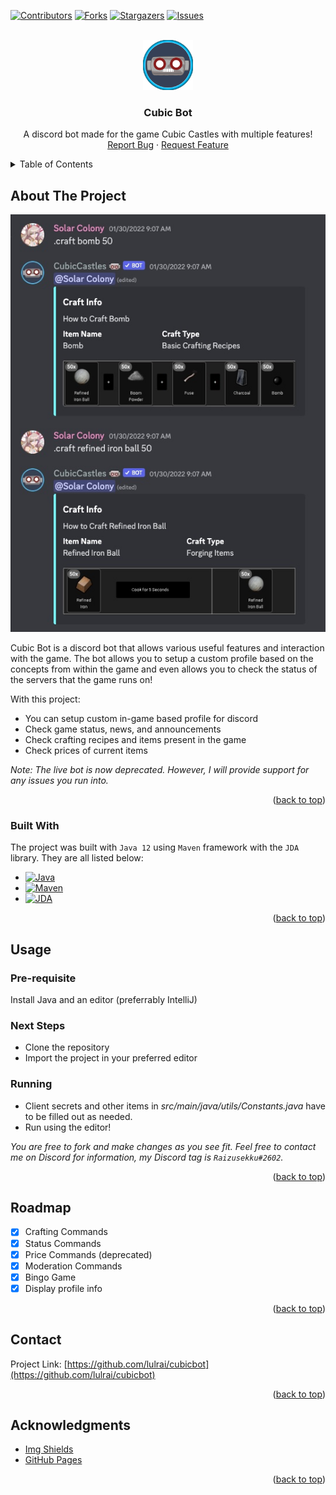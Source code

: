 <a name="readme-top"></a>

[![Contributors][contributors-shield]][contributors-url]
[![Forks][forks-shield]][forks-url]
[![Stargazers][stars-shield]][stars-url]
[![Issues][issues-shield]][issues-url]


<!-- PROJECT LOGO -->
<br />
<div align="center">
  <a href="https://github.com/lulrai/cubicbot">
    <img src="imgs/bot_icon.png" alt="Logo" width="80" height="80">
  </a>

  <h3 align="center">Cubic Bot</h3>

  <p align="center">
    A discord bot made for the game Cubic Castles with multiple features!
    <br />
    <a href="https://github.com/lulrai/cubicbot/issues">Report Bug</a>
    ·
    <a href="https://github.com/lulrai/cubicbot/issues">Request Feature</a>
  </p>
</div>



<!-- TABLE OF CONTENTS -->
<details>
  <summary>Table of Contents</summary>
  <ol>
    <li>
      <a href="#about-the-project">About The Project</a>
      <ul>
        <li><a href="#built-with">Built With</a></li>
      </ul>
    </li>
    <li><a href="#usage">Usage</a></li>
    <li><a href="#roadmap">Roadmap</a></li>
    <li><a href="#contact">Contact</a></li>
    <li><a href="#acknowledgments">Acknowledgments</a></li>
  </ol>
</details>



<!-- ABOUT THE PROJECT -->
## About The Project

[![Bot ScreenShot][product-screenshot]](https://cubiccastles.com)

Cubic Bot is a discord bot that allows various useful features and interaction with the game. The bot allows you to setup a custom profile based on the concepts from within the game and even allows you to check the status of the servers that the game runs on!

With this project:
* You can setup custom in-game based profile for discord
* Check game status, news, and announcements
* Check crafting recipes and items present in the game
* Check prices of current items

_Note: The live bot is now deprecated. However, I will provide support for any issues you run into._

<p align="right">(<a href="#readme-top">back to top</a>)</p>



### Built With

The project was built with `Java 12` using `Maven` framework with the `JDA` library. They are all listed below:

* [![Java][Java]][Java-url]
* [![Maven][Maven]][Maven-url]
* [![JDA][JDA]][JDA-url]

<p align="right">(<a href="#readme-top">back to top</a>)</p>



## Usage

### Pre-requisite
Install Java and an editor (preferrably IntelliJ)

### Next Steps
* Clone the repository
* Import the project in your preferred editor

### Running
* Client secrets and other items in *src/main/java/utils/Constants.java* have to be filled out as needed.
* Run using the editor!

_You are free to fork and make changes as you see fit. Feel free to contact me on Discord for information, my Discord tag is `Raizusekku#2602`._

<p align="right">(<a href="#readme-top">back to top</a>)</p>



## Roadmap

- [x] Crafting Commands
- [x] Status Commands
- [x] Price Commands (deprecated)
- [x] Moderation Commands
- [x] Bingo Game
- [x] Display profile info 

<p align="right">(<a href="#readme-top">back to top</a>)</p>



<!-- CONTACT -->
## Contact

Project Link: [https://github.com/lulrai/cubicbot](https://github.com/lulrai/cubicbot)

<p align="right">(<a href="#readme-top">back to top</a>)</p>



<!-- ACKNOWLEDGMENTS -->
## Acknowledgments

* [Img Shields](https://shields.io)
* [GitHub Pages](https://pages.github.com)

<p align="right">(<a href="#readme-top">back to top</a>)</p>



<!-- MARKDOWN LINKS & IMAGES -->
<!-- https://www.markdownguide.org/basic-syntax/#reference-style-links -->
[contributors-shield]: https://img.shields.io/github/contributors/lulrai/cubicbot.svg?style=for-the-badge
[contributors-url]: https://github.com/lulrai/cubicbot/graphs/contributors
[forks-shield]: https://img.shields.io/github/forks/lulrai/cubicbot.svg?style=for-the-badge
[forks-url]: https://github.com/lulrai/cubicbot/network/members
[stars-shield]: https://img.shields.io/github/stars/lulrai/cubicbot.svg?style=for-the-badge
[stars-url]: https://github.com/lulrai/cubicbot/stargazers
[issues-shield]: https://img.shields.io/github/issues/lulrai/cubicbot.svg?style=for-the-badge
[issues-url]: https://github.com/lulrai/cubicbot/issues
[product-screenshot]: imgs/example_app.jpeg
[Java]: https://img.shields.io/badge/java-%23ED8B00.svg?style=for-the-badge&logo=java&logoColor=white
[Java-url]: https://www.oracle.com/java/technologies/javase/jdk12-archive-downloads.html
[Maven]: https://img.shields.io/badge/Apache%20Maven-C71A36?style=for-the-badge&logo=Apache%20Maven&logoColor=white
[Maven-url]: https://maven.apache.org/
[JDA]: https://img.shields.io/badge/github-%23121011.svg?style=for-the-badge&logo=github&logoColor=white
[JDA-url]: https://github.com/DV8FromTheWorld/JDA
